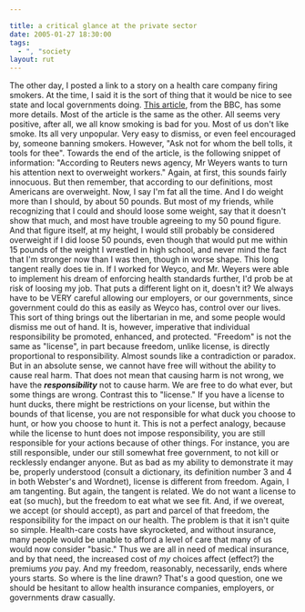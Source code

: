 ```yaml
---

title: a critical glance at the private sector
date: 2005-01-27 18:30:00
tags:
  - ", "society
layout: rut
---
```


The other day, I posted a link to a story on a health care company firing smokers.  At the time, I said it is the sort of thing that it would be nice to see state and local governments doing.  <a href="http://news.bbc.co.uk/2/hi/americas/4213441.stm">This article</a>, from the BBC, has some more details.  Most of the article is the same as the other.  All seems very positive, after all, we all know smoking is bad for you.  Most of us don't like smoke.  Its all very unpopular.  Very easy to dismiss, or even feel encouraged by, someone banning smokers.  However, "Ask not for whom the bell tolls, it tools for thee".  Towards the end of the article, is the following snippet of information: "According to Reuters news agency, Mr Weyers wants to turn his attention next to overweight workers."  Again, at first, this sounds fairly innocuous.  But then remember, that according to our definitions, most Americans are overweight.  Now, I say I'm fat all the time. And I do weight more than I should, by about 50 pounds.  But most of my friends, while recognizing that I could and should loose some weight, say that it doesn't show that much, and most have trouble agreeing to my 50 pound figure.  And that figure itself, at my height, I would still probably be considered overweight if I did loose 50 pounds, even though that would put me within 15 pounds of the weight I wrestled in high school, and never mind the fact that I'm stronger now than I was then, though in worse shape.  This long tangent really does tie in.  If I worked for Weyco, and Mr. Weyers were able to implement his dream of enforcing
health standards further, I'd prob be at risk of loosing my job.  That puts a different light on it, doesn't it?  We always have to be VERY careful allowing our employers, or our governments, since government could do this as easily as Weyco has, control over our lives.  This sort of thing brings out the libertarian in me, and some people would dismiss me out of hand.  It is, however, imperative that individual responsibility be promoted, enhanced, and protected. "Freedom" is not the same as "license", in part because freedom,
unlike license, is directly proportional to responsibility.  Almost sounds like a contradiction or paradox.  But in an absolute sense, we cannot have free will without the ability to cause real harm. That does not mean that causing harm is not wrong, we have the <em><strong>responsibility</strong></em> not to cause harm.  We are free to do what ever, but some things are wrong.  Contrast this to "license."  If you have a license to hunt ducks, there might be restrictions on your license, but within the bounds of that license,
you are not responsible for what duck you choose to hunt, or how you choose to hunt it.  This is not a perfect analogy, because while the license to hunt does not impose responsibility, you are still responsible for your actions because of other things.  For instance, you are still responsible, under our still somewhat free government, to not kill or recklessly endanger anyone.  But as bad as my ability to demonstrate it may be, properly understood (consult a dictionary, its definition number 3 and 4 in both Webster's and Wordnet), license is different from freedom.  Again, I am tangenting.  But again, the tangent is related.  We do not want a license to eat (so much), but the freedom to eat what we see fit.  And, if we overeat, we accept (or should accept), as part and parcel of that freedom, the responsibility for the impact on our health.  The problem is that it isn't quite so simple.  Health-care costs have skyrocketed, and without insurance, many people would be unable to afford a level of care that many of us would now consider "basic."  Thus we are all in need of medical insurance, and by that need, the increased cost of <em>my</em> choices affect (effect?) the premiums <em>you</em> pay. And my freedom, reasonably, necessarily, ends where yours starts. So where is the line drawn?  That's a good question, one we should be hesitant to allow health insurance companies, employers, or governments draw casually.

